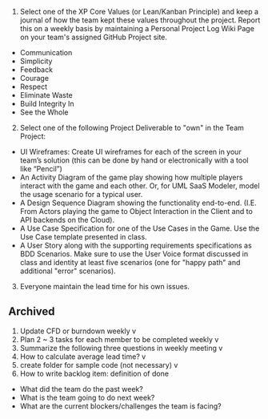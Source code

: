 1. Select one of the XP Core Values (or Lean/Kanban Principle) and keep a journal of how the team kept these values throughout the project.  Report this on a weekly basis by maintaining a Personal Project Log Wiki Page on your team's assigned GitHub Project site.
* Communication
* Simplicity
* Feedback
* Courage
* Respect
* Eliminate Waste
* Build Integrity In
* See the Whole

2. Select one of the following Project Deliverable to "own" in the Team Project:
* UI Wireframes: Create UI wireframes for each of the screen in your team’s solution (this can be done by hand or electronically with a tool like “Pencil”)
* An Activity Diagram of the game play showing how multiple players interact with the game and each other.  Or, for UML SaaS Modeler, model the usage scenario for a typical user.
* A Design Sequence Diagram showing the functionality end-to-end.  (I.E.  From Actors playing the game to Object Interaction in the Client and to API backends on the Cloud).
* A Use Case Specification for one of the Use Cases in the Game.  Use the Use Case template presented in class.
* A User Story along with the supporting requirements specifications as BDD Scenarios.  Make sure to use the User Voice format discussed in class and identity at least five scenarios (one for "happy path" and additional "error" scenarios).

3. Everyone maintain the lead time for his own issues.


Archived
----
1. Update CFD or burndown weekly v
2. Plan 2 ~ 3 tasks for each member to be completed weekly v
3. Summarize the following three questions in weekly meeting v
4. How to calculate average lead time? v
5. create folder for sample code (not necessary) v
6. How to write backlog item: definition of done
* What did the team do the past week?
* What is the team going to do next week?
* What are the current blockers/challenges the team is facing?